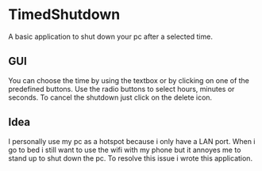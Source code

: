 # TimedShutdown
A basic application to shut down your pc after a selected time.
## GUI
You can choose the time by using the textbox or by clicking on one of the predefined buttons. Use the radio buttons to select hours, minutes or seconds. To cancel the shutdown just click on the delete icon.
## Idea
I personally use my pc as a hotspot because i only have a LAN port. When i go to bed i still want to use the wifi with my phone but it annoyes me to stand up to shut down the pc. To resolve this issue i wrote this application.
